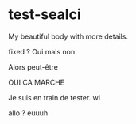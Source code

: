 # test-sealci
My beautiful body with more details.

fixed ? Oui mais non

Alors peut-être

OUI CA MARCHE

Je suis en train de tester. wi

allo ?
euuuh

